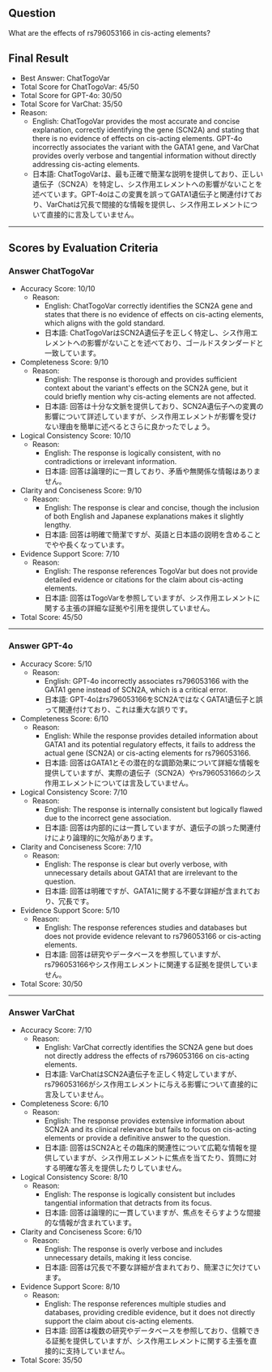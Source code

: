 ## Question

What are the effects of rs796053166 in cis-acting elements?

## Final Result

- Best Answer: ChatTogoVar
- Total Score for ChatTogoVar: 45/50
- Total Score for GPT-4o: 30/50
- Total Score for VarChat: 35/50
- Reason:
  - English: ChatTogoVar provides the most accurate and concise explanation, correctly identifying the gene (SCN2A) and stating that there is no evidence of effects on cis-acting elements. GPT-4o incorrectly associates the variant with the GATA1 gene, and VarChat provides overly verbose and tangential information without directly addressing cis-acting elements.
  - 日本語: ChatTogoVarは、最も正確で簡潔な説明を提供しており、正しい遺伝子（SCN2A）を特定し、シス作用エレメントへの影響がないことを述べています。GPT-4oはこの変異を誤ってGATA1遺伝子と関連付けており、VarChatは冗長で間接的な情報を提供し、シス作用エレメントについて直接的に言及していません。

---

## Scores by Evaluation Criteria

### Answer ChatTogoVar
- Accuracy Score: 10/10
  - Reason: 
    - English: ChatTogoVar correctly identifies the SCN2A gene and states that there is no evidence of effects on cis-acting elements, which aligns with the gold standard.
    - 日本語: ChatTogoVarはSCN2A遺伝子を正しく特定し、シス作用エレメントへの影響がないことを述べており、ゴールドスタンダードと一致しています。
- Completeness Score: 9/10
  - Reason: 
    - English: The response is thorough and provides sufficient context about the variant's effects on the SCN2A gene, but it could briefly mention why cis-acting elements are not affected.
    - 日本語: 回答は十分な文脈を提供しており、SCN2A遺伝子への変異の影響について詳述していますが、シス作用エレメントが影響を受けない理由を簡単に述べるとさらに良かったでしょう。
- Logical Consistency Score: 10/10
  - Reason: 
    - English: The response is logically consistent, with no contradictions or irrelevant information.
    - 日本語: 回答は論理的に一貫しており、矛盾や無関係な情報はありません。
- Clarity and Conciseness Score: 9/10
  - Reason: 
    - English: The response is clear and concise, though the inclusion of both English and Japanese explanations makes it slightly lengthy.
    - 日本語: 回答は明確で簡潔ですが、英語と日本語の説明を含めることでやや長くなっています。
- Evidence Support Score: 7/10
  - Reason: 
    - English: The response references TogoVar but does not provide detailed evidence or citations for the claim about cis-acting elements.
    - 日本語: 回答はTogoVarを参照していますが、シス作用エレメントに関する主張の詳細な証拠や引用を提供していません。
- Total Score: 45/50

---

### Answer GPT-4o
- Accuracy Score: 5/10
  - Reason: 
    - English: GPT-4o incorrectly associates rs796053166 with the GATA1 gene instead of SCN2A, which is a critical error.
    - 日本語: GPT-4oはrs796053166をSCN2AではなくGATA1遺伝子と誤って関連付けており、これは重大な誤りです。
- Completeness Score: 6/10
  - Reason: 
    - English: While the response provides detailed information about GATA1 and its potential regulatory effects, it fails to address the actual gene (SCN2A) or cis-acting elements for rs796053166.
    - 日本語: 回答はGATA1とその潜在的な調節効果について詳細な情報を提供していますが、実際の遺伝子（SCN2A）やrs796053166のシス作用エレメントについては言及していません。
- Logical Consistency Score: 7/10
  - Reason: 
    - English: The response is internally consistent but logically flawed due to the incorrect gene association.
    - 日本語: 回答は内部的には一貫していますが、遺伝子の誤った関連付けにより論理的に欠陥があります。
- Clarity and Conciseness Score: 7/10
  - Reason: 
    - English: The response is clear but overly verbose, with unnecessary details about GATA1 that are irrelevant to the question.
    - 日本語: 回答は明確ですが、GATA1に関する不要な詳細が含まれており、冗長です。
- Evidence Support Score: 5/10
  - Reason: 
    - English: The response references studies and databases but does not provide evidence relevant to rs796053166 or cis-acting elements.
    - 日本語: 回答は研究やデータベースを参照していますが、rs796053166やシス作用エレメントに関連する証拠を提供していません。
- Total Score: 30/50

---

### Answer VarChat
- Accuracy Score: 7/10
  - Reason: 
    - English: VarChat correctly identifies the SCN2A gene but does not directly address the effects of rs796053166 on cis-acting elements.
    - 日本語: VarChatはSCN2A遺伝子を正しく特定していますが、rs796053166がシス作用エレメントに与える影響について直接的に言及していません。
- Completeness Score: 6/10
  - Reason: 
    - English: The response provides extensive information about SCN2A and its clinical relevance but fails to focus on cis-acting elements or provide a definitive answer to the question.
    - 日本語: 回答はSCN2Aとその臨床的関連性について広範な情報を提供していますが、シス作用エレメントに焦点を当てたり、質問に対する明確な答えを提供したりしていません。
- Logical Consistency Score: 8/10
  - Reason: 
    - English: The response is logically consistent but includes tangential information that detracts from its focus.
    - 日本語: 回答は論理的に一貫していますが、焦点をそらすような間接的な情報が含まれています。
- Clarity and Conciseness Score: 6/10
  - Reason: 
    - English: The response is overly verbose and includes unnecessary details, making it less concise.
    - 日本語: 回答は冗長で不要な詳細が含まれており、簡潔さに欠けています。
- Evidence Support Score: 8/10
  - Reason: 
    - English: The response references multiple studies and databases, providing credible evidence, but it does not directly support the claim about cis-acting elements.
    - 日本語: 回答は複数の研究やデータベースを参照しており、信頼できる証拠を提供していますが、シス作用エレメントに関する主張を直接的に支持していません。
- Total Score: 35/50